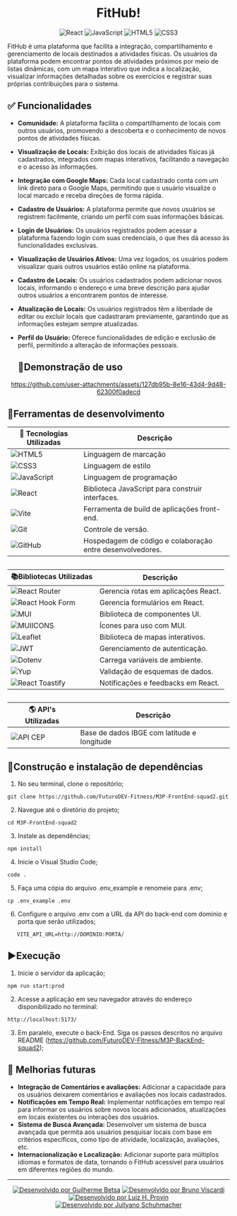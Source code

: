 
<h1 align="center"> FitHub! </h1>

<div align="center"><div/>
  
 ![React](https://img.shields.io/badge/React-20232A?style=for-the-badge&logo=react&logoColor=61DAFB)
  ![JavaScript](https://img.shields.io/badge/JavaScript-F7DF1E?style=for-the-badge&logo=javascript&logoColor=black)
![HTML5](https://img.shields.io/badge/HTML5-E34F26?style=for-the-badge&logo=html5&logoColor=white)
 ![CSS3](https://img.shields.io/badge/CSS3-1572B6?style=for-the-badge&logo=css3&logoColor=white)


<div align="left"><div/>


FitHub é uma plataforma que facilita a integração, compartilhamento e gerenciamento de locais destinados a atividades físicas. Os usuários da plataforma podem encontrar pontos de atividades próximos por meio de listas dinâmicas, com um mapa interativo que indica a localização, visualizar informações detalhadas sobre os exercícios e registrar suas próprias contribuições para o sistema.

## ✅ Funcionalidades

- **Comunidade:** A plataforma facilita o compartilhamento de locais com outros usuários, promovendo a descoberta e o conhecimento de novos pontos de atividades físicas.

- **Visualização de Locais:** Exibição dos locais de atividades físicas já cadastrados, integrados com mapas interativos, facilitando a navegação e o acesso às informações.

- **Integração com Google Maps:** Cada local cadastrado conta com um link direto para o Google Maps, permitindo que o usuário visualize o local marcado e receba direções de forma rápida.

- **Cadastro de Usuários:** A plataforma permite que novos usuários se registrem facilmente, criando um perfil com suas informações básicas.

- **Login de Usuários:** Os usuários registrados podem acessar a plataforma fazendo login com suas credenciais, o que lhes dá acesso às funcionalidades exclusivas.

- **Visualização de Usuários Ativos:** Uma vez logados, os usuários podem visualizar quais outros usuários estão online na plataforma.

- **Cadastro de Locais:** Os usuários cadastrados podem adicionar novos locais, informando o endereço e uma breve descrição para ajudar outros usuários a encontrarem pontos de interesse.

- **Atualização de Locais:** Os usuários registrados têm a liberdade de editar ou excluir locais que cadastraram previamente, garantindo que as informações estejam sempre atualizadas.

- **Perfil do Usuário:** Oferece funcionalidades de edição e exclusão de perfil, permitindo a alteração de informações pessoais.




  ## 🚀Demonstração de uso

<div align="center"><div/>

https://github.com/user-attachments/assets/127db95b-8e16-43d4-9d48-62300f0adecd

<div align="left"><div/>


## 🧩Ferramentas de desenvolvimento

<div align="center"><div/>

| 🎸 Tecnologias Utilizadas                                                                                                | Descrição                                                                                         |
|---------------------------------------------------------------------------------------------------------------------------|---------------------------------------------------------------------------------------------------|
| ![HTML5](https://img.shields.io/badge/HTML5-E34F26?style=for-the-badge&logo=html5&logoColor=white)                        | Linguagem de marcação                                                                             |
| ![CSS3](https://img.shields.io/badge/CSS3-1572B6?style=for-the-badge&logo=css3&logoColor=white)                           | Linguagem de estilo                                                                               |
| ![JavaScript](https://img.shields.io/badge/JavaScript-F7DF1E?style=for-the-badge&logo=javascript&logoColor=black)         | Linguagem de programação                                                                          |
| ![React](https://img.shields.io/badge/React-20232A?style=for-the-badge&logo=react&logoColor=61DAFB)                       | Biblioteca JavaScript para construir interfaces.                                                  |
| ![Vite](https://img.shields.io/badge/vite-%23646CFF.svg?style=for-the-badge&logo=vite&logoColor=white)                    | Ferramenta de build de aplicações front-end.                                                      |
| ![Git](https://img.shields.io/badge/git-%23F05033.svg?style=for-the-badge&logo=git&logoColor=white)                       | Controle de versão.                                                                               |
| ![GitHub](https://img.shields.io/badge/github-%23121011.svg?style=for-the-badge&logo=github&logoColor=white)              | Hospedagem de código e colaboração entre desenvolvedores.                         |


## 


| 📚Bibliotecas Utilizadas                                                                                                              | Descrição                                   |
|---------------------------------------------------------------------------------------------------------------------------|---------------------------------------------|
| ![React Router](https://img.shields.io/badge/React_Router-CA4245?style=for-the-badge&logo=react-router&logoColor=white)   | Gerencia rotas em aplicações React.         |
| ![React Hook Form](https://img.shields.io/badge/React%20Hook%20Form-%23EC5990.svg?style=for-the-badge&logo=reacthookform&logoColor=white) | Gerencia formulários em React.              |
| ![MUI](https://img.shields.io/badge/MUI-%230081CB.svg?style=for-the-badge&logo=mui&logoColor=white)                      | Biblioteca de componentes UI.               |
| ![MUIICONS](https://img.shields.io/badge/MUIICONS-%230081CB.svg?style=for-the-badge&logo=mui&logoColor=white)            | Ícones para uso com MUI.                    |
| ![Leaflet](https://img.shields.io/badge/Leaflet-199900?style=for-the-badge&logo=leaflet&logoColor=white)                  | Biblioteca de mapas interativos.            |
| ![JWT](https://img.shields.io/badge/JWT-black?style=for-the-badge&logo=JSON%20web%20tokens)                             | Gerenciamento de autenticação.              |
| ![Dotenv](https://img.shields.io/badge/Dotenv-ECD53F?style=for-the-badge&logo=.env&logoColor=black)                     | Carrega variáveis de ambiente.              |
| ![Yup](https://img.shields.io/badge/Yup-85C3E6?style=for-the-badge&logo=yup&logoColor=black)                           | Validação de esquemas de dados.            |
| ![React Toastify](https://img.shields.io/badge/React%20Toastify-ffdd55?style=for-the-badge&logo=react&logoColor=61DAFB) | Notificações e feedbacks em React.        |


##

 
| 🌎 API's Utilizadas                                                                                                                | Descrição                                   |
|---------------------------------------------------------------------------------------------------------------------------|---------------------------------------------|
| ![API CEP](https://img.shields.io/badge/API%20CEP-00A6FF?style=for-the-badge&logo=world&logoColor=white)                  | Base de dados IBGE com latitude e longitude |


<div align="left"><div/>



## 🔨Construção e instalação de dependências

1. No seu terminal, clone o repositório;
```
git clone https://github.com/FuturoDEV-Fitness/M3P-FrontEnd-squad2.git
```

2. Navegue até o diretório do projeto;
```
cd M3P-FrontEnd-squad2
```

3. Instale as dependências;
```
npm install
```

4. Inicie o Visual Studio Code;
```
code .
```

5. Faça uma cópia do arquivo .env_example e renomeie para .env;
```
cp .env_example .env
```

6. Configure o arquivo .env com a URL da API do back-end com domínio e porta que serão utilizados;
```
   VITE_API_URL=http://DOMINIO:PORTA/
```


## ▶️Execução

1. Inicie o servidor da aplicação;
```
npm run start:prod
```

2. Acesse a aplicação em seu navegador através do endereço disponibilizado no terminal:
```
http://localhost:5173/
```

3. Em paralelo, execute o back-End. Siga os passos descritos no arquivo README (https://github.com/FuturoDEV-Fitness/M3P-BackEnd-squad2);

## 💊 Melhorias futuras

- **Integração de Comentários e avaliações:** Adicionar a capacidade para os usuários deixarem comentários e avaliações nos locais cadastrados.
- **Notificações em Tempo Real:** Implementar notificações em tempo real para informar os usuários sobre novos locais adicionados, atualizações em locais existentes ou interações dos usuários.
- **Sistema de Busca Avançada:** Desenvolver um sistema de busca avançada que permita aos usuários pesquisar locais com base em critérios específicos, como tipo de atividade, localização, avaliações, etc.
- **Internacionalização e Localização:** Adicionar suporte para múltiplos idiomas e formatos de data, tornando o FitHub acessível para usuários em diferentes regiões do mundo.

---
<div align="center"><div/>

[![Desenvolvido por Guilherme Betsa](https://img.shields.io/badge/Desenvolvido%20por-Guilherme%20Betsa-blue?style=for-the-badge)](https://github.com/yBtyZa)
[![Desenvolvido por Bruno Viscardi](https://img.shields.io/badge/Desenvolvido%20por-Bruno%20Viscardi-green?style=for-the-badge)](https://github.com/brunoviscardi)
[![Desenvolvido por Luiz H. Provin](https://img.shields.io/badge/Desenvolvido%20por-Luiz%20H.%20Provin-orange?style=for-the-badge)](https://github.com/LHProvin)
[![Desenvolvido por Jullyano Schuhmacher](https://img.shields.io/badge/Desenvolvido%20por-Jullyano%20Schuhmacher-blueviolet?style=for-the-badge)](https://github.com/JullyanoBortolonSchuhmacher)

<div align="center"><div/>



  
 








